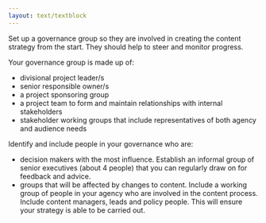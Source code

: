 ```yaml
---
layout: text/textblock
---
```


Set up a governance group so they are involved in creating the content strategy from the start. They should help to steer and monitor progress.

Your governance group is made up of:

- divisional project leader/s
- senior responsible owner/s 
- a project sponsoring group
- a project team to form and maintain relationships with internal stakeholders
- stakeholder working groups that include representatives of both agency and audience needs

Identify and include people in your governance who are:

- decision makers with the most influence. Establish an informal group of senior executives (about 4 people) that you can regularly draw on for feedback and advice. 
- groups that will be affected by changes to content. Include a working group of people in your agency who are involved in the content process. Include content managers, leads and policy people. This will ensure your strategy is able to be carried out.
